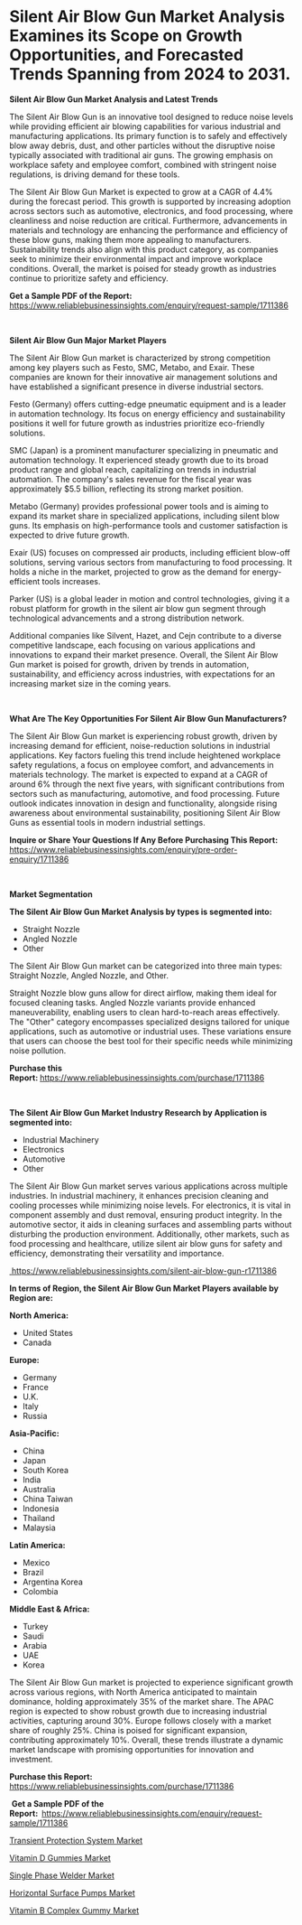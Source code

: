 <p><h1>Silent Air Blow Gun Market Analysis Examines its Scope on Growth Opportunities, and Forecasted Trends Spanning from 2024 to 2031.</h1></p><p><strong>Silent Air Blow Gun Market Analysis and Latest Trends</strong></p>
<p><p>The Silent Air Blow Gun is an innovative tool designed to reduce noise levels while providing efficient air blowing capabilities for various industrial and manufacturing applications. Its primary function is to safely and effectively blow away debris, dust, and other particles without the disruptive noise typically associated with traditional air guns. The growing emphasis on workplace safety and employee comfort, combined with stringent noise regulations, is driving demand for these tools.</p><p>The Silent Air Blow Gun Market is expected to grow at a CAGR of 4.4% during the forecast period. This growth is supported by increasing adoption across sectors such as automotive, electronics, and food processing, where cleanliness and noise reduction are critical. Furthermore, advancements in materials and technology are enhancing the performance and efficiency of these blow guns, making them more appealing to manufacturers. Sustainability trends also align with this product category, as companies seek to minimize their environmental impact and improve workplace conditions. Overall, the market is poised for steady growth as industries continue to prioritize safety and efficiency.</p></p>
<p><strong>Get a Sample PDF of the Report:&nbsp;</strong> <a href="https://www.reliablebusinessinsights.com/enquiry/request-sample/1711386?utm_campaign=60&utm_medium=2&utm_source=Github&utm_content=ia&utm_term=22102024&utm_id=silent-air-blow-gun">https://www.reliablebusinessinsights.com/enquiry/request-sample/1711386</a></p>
<p>&nbsp;</p>
<p><strong>Silent Air Blow Gun Major Market Players</strong></p>
<p><p>The Silent Air Blow Gun market is characterized by strong competition among key players such as Festo, SMC, Metabo, and Exair. These companies are known for their innovative air management solutions and have established a significant presence in diverse industrial sectors.</p><p>Festo (Germany) offers cutting-edge pneumatic equipment and is a leader in automation technology. Its focus on energy efficiency and sustainability positions it well for future growth as industries prioritize eco-friendly solutions.</p><p>SMC (Japan) is a prominent manufacturer specializing in pneumatic and automation technology. It experienced steady growth due to its broad product range and global reach, capitalizing on trends in industrial automation. The company's sales revenue for the fiscal year was approximately $5.5 billion, reflecting its strong market position.</p><p>Metabo (Germany) provides professional power tools and is aiming to expand its market share in specialized applications, including silent blow guns. Its emphasis on high-performance tools and customer satisfaction is expected to drive future growth.</p><p>Exair (US) focuses on compressed air products, including efficient blow-off solutions, serving various sectors from manufacturing to food processing. It holds a niche in the market, projected to grow as the demand for energy-efficient tools increases.</p><p>Parker (US) is a global leader in motion and control technologies, giving it a robust platform for growth in the silent air blow gun segment through technological advancements and a strong distribution network.</p><p>Additional companies like Silvent, Hazet, and Cejn contribute to a diverse competitive landscape, each focusing on various applications and innovations to expand their market presence. Overall, the Silent Air Blow Gun market is poised for growth, driven by trends in automation, sustainability, and efficiency across industries, with expectations for an increasing market size in the coming years.</p></p>
<p>&nbsp;</p>
<p><strong>What Are The Key Opportunities For Silent Air Blow Gun Manufacturers?</strong></p>
<p><p>The Silent Air Blow Gun market is experiencing robust growth, driven by increasing demand for efficient, noise-reduction solutions in industrial applications. Key factors fueling this trend include heightened workplace safety regulations, a focus on employee comfort, and advancements in materials technology. The market is expected to expand at a CAGR of around 6% through the next five years, with significant contributions from sectors such as manufacturing, automotive, and food processing. Future outlook indicates innovation in design and functionality, alongside rising awareness about environmental sustainability, positioning Silent Air Blow Guns as essential tools in modern industrial settings.</p></p>
<p><strong>Inquire or Share Your Questions If Any Before Purchasing This Report:</strong> <a href="https://www.reliablebusinessinsights.com/enquiry/pre-order-enquiry/1711386?utm_campaign=60&utm_medium=2&utm_source=Github&utm_content=ia&utm_term=22102024&utm_id=silent-air-blow-gun">https://www.reliablebusinessinsights.com/enquiry/pre-order-enquiry/1711386</a></p>
<p>&nbsp;</p>
<p><strong>Market Segmentation</strong></p>
<p><strong>The Silent Air Blow Gun Market Analysis by types is segmented into:</strong></p>
<p><ul><li>Straight Nozzle</li><li>Angled Nozzle</li><li>Other</li></ul></p>
<p><p>The Silent Air Blow Gun market can be categorized into three main types: Straight Nozzle, Angled Nozzle, and Other. </p><p>Straight Nozzle blow guns allow for direct airflow, making them ideal for focused cleaning tasks. Angled Nozzle variants provide enhanced maneuverability, enabling users to clean hard-to-reach areas effectively. The "Other" category encompasses specialized designs tailored for unique applications, such as automotive or industrial uses. These variations ensure that users can choose the best tool for their specific needs while minimizing noise pollution.</p></p>
<p><strong>Purchase this Report:&nbsp;</strong><a href="https://www.reliablebusinessinsights.com/purchase/1711386?utm_campaign=60&utm_medium=2&utm_source=Github&utm_content=ia&utm_term=22102024&utm_id=silent-air-blow-gun">https://www.reliablebusinessinsights.com/purchase/1711386</a></p>
<p>&nbsp;</p>
<p><strong>The Silent Air Blow Gun Market Industry Research by Application is segmented into:</strong></p>
<p><ul><li>Industrial Machinery</li><li>Electronics</li><li>Automotive</li><li>Other</li></ul></p>
<p><p>The Silent Air Blow Gun market serves various applications across multiple industries. In industrial machinery, it enhances precision cleaning and cooling processes while minimizing noise levels. For electronics, it is vital in component assembly and dust removal, ensuring product integrity. In the automotive sector, it aids in cleaning surfaces and assembling parts without disturbing the production environment. Additionally, other markets, such as food processing and healthcare, utilize silent air blow guns for safety and efficiency, demonstrating their versatility and importance.</p></p>
<p><a href="https://www.reliablebusinessinsights.com/silent-air-blow-gun-r1711386?utm_campaign=60&utm_medium=2&utm_source=Github&utm_content=ia&utm_term=22102024&utm_id=silent-air-blow-gun">&nbsp;https://www.reliablebusinessinsights.com/silent-air-blow-gun-r1711386</a></p>
<p><strong>In terms of Region, the Silent Air Blow Gun Market Players available by Region are:</strong></p>
<p>
    <p> <strong> North America: </strong>
        <ul>
            <li>United States</li>
            <li>Canada</li>
        </ul>
        </p> 
    <p> <strong> Europe: </strong>
        <ul>
            <li>Germany</li>
            <li>France</li>
            <li>U.K.</li>
            <li>Italy</li>
            <li>Russia</li>
        </ul>
        </p> 
    <p> <strong> Asia-Pacific: </strong>
        <ul>
            <li>China</li>
            <li>Japan</li>
            <li>South Korea</li>
            <li>India</li>
            <li>Australia</li>
            <li>China Taiwan</li>
            <li>Indonesia</li>
            <li>Thailand</li>
            <li>Malaysia</li>
        </ul>
        </p> 
    <p> <strong> Latin America: </strong>
        <ul>
            <li>Mexico</li>
            <li>Brazil</li>
            <li>Argentina Korea</li>
            <li>Colombia</li>
        </ul>
        </p> 
    <p> <strong> Middle East & Africa: </strong>
        <ul>
            <li>Turkey</li>
            <li>Saudi</li>
            <li>Arabia</li>
            <li>UAE</li>
            <li>Korea</li>
        </ul>
    </p>
    </p>
<p><p>The Silent Air Blow Gun market is projected to experience significant growth across various regions, with North America anticipated to maintain dominance, holding approximately 35% of the market share. The APAC region is expected to show robust growth due to increasing industrial activities, capturing around 30%. Europe follows closely with a market share of roughly 25%. China is poised for significant expansion, contributing approximately 10%. Overall, these trends illustrate a dynamic market landscape with promising opportunities for innovation and investment.</p></p>
<p><strong>Purchase this Report: </strong><a href="https://www.reliablebusinessinsights.com/purchase/1711386?utm_campaign=60&utm_medium=2&utm_source=Github&utm_content=ia&utm_term=22102024&utm_id=silent-air-blow-gun">https://www.reliablebusinessinsights.com/purchase/1711386</a></p>
<p>&nbsp;<strong>Get a Sample PDF of the Report:&nbsp;&nbsp;</strong><a href="https://www.reliablebusinessinsights.com/enquiry/request-sample/1711386?utm_campaign=60&utm_medium=2&utm_source=Github&utm_content=ia&utm_term=22102024&utm_id=silent-air-blow-gun">https://www.reliablebusinessinsights.com/enquiry/request-sample/1711386</a></p>
<p><strong></strong></p>
<p><p><a href="https://issuu.com/reportprime-2/docs/transient-protection-system-market-_276c846dd2c332?utm_campaign=60&utm_medium=2&utm_source=Github&utm_content=ia&utm_term=22102024&utm_id=silent-air-blow-gun">Transient Protection System Market</a></p><p><a href="https://github.com/arnaudyclavinec/Market-Research-Report-List-1/blob/main/vitamin-d-gummies-market.md?utm_campaign=60&utm_medium=2&utm_source=Github&utm_content=ia&utm_term=22102024&utm_id=silent-air-blow-gun">Vitamin D Gummies Market</a></p><p><a href="https://www.linkedin.com/pulse/single-phase-welder-market-size-segmentation-trends-growth-w9tzf?utm_campaign=60&utm_medium=2&utm_source=Github&utm_content=ia&utm_term=22102024&utm_id=silent-air-blow-gun">Single Phase Welder Market</a></p><p><a href="https://issuu.com/reportprime-2/docs/horizontal-surface-pumps-market-siz_42781f08f99f55?utm_campaign=60&utm_medium=2&utm_source=Github&utm_content=ia&utm_term=22102024&utm_id=silent-air-blow-gun">Horizontal Surface Pumps Market</a></p><p><a href="https://github.com/liz10hnbracht/Market-Research-Report-List-1/blob/main/vitamin-b-complex-gummy-market.md?utm_campaign=60&utm_medium=2&utm_source=Github&utm_content=ia&utm_term=22102024&utm_id=silent-air-blow-gun">Vitamin B Complex Gummy Market</a></p></p>